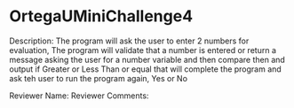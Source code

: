 # OrtegaUMiniChallenge4
Description:
The program will ask the user to enter 2 numbers for evaluation,
The program will validate that a number is entered or return a message asking the user for a number 
variable and then compare then and output if Greater or Less Than or equal
that will complete the program and ask teh user to run the program again, Yes or No

Reviewer Name:
Reviewer Comments:

